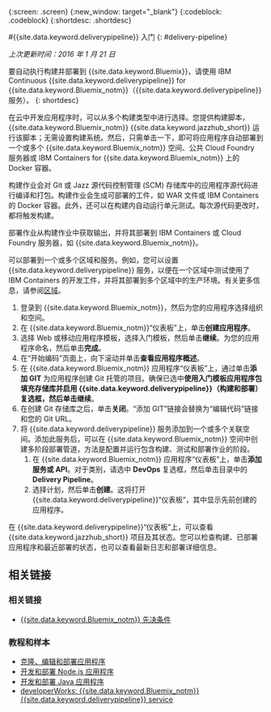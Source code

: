 {:screen: .screen}
{:new_window: target="_blank"}
{:codeblock: .codeblock}
{:shortdesc: .shortdesc}

#{{site.data.keyword.deliverypipeline}} 入门
{: #delivery-pipeline}  

*上次更新时间：2016 年 1 月 21 日*

要自动执行构建并部署到 {{site.data.keyword.Bluemix}}，请使用 IBM Continuous {{site.data.keyword.deliverypipeline}} for {{site.data.keyword.Bluemix_notm}}（{{site.data.keyword.deliverypipeline}} 服务）。
{: shortdesc} 

在云中开发应用程序时，可以从多个构建类型中进行选择。您提供构建脚本，{{site.data.keyword.Bluemix_notm}} {{site.data.keyword.jazzhub_short}} 运行该脚本；无需设置构建系统。然后，只需单击一下，即可将应用程序自动部署到一个或多个 {{site.data.keyword.Bluemix_notm}} 空间、公共 Cloud Foundry 服务器或 IBM Containers for {{site.data.keyword.Bluemix_notm}} 上的 Docker 容器。  

构建作业会对 Git 或 Jazz 源代码控制管理 (SCM) 存储库中的应用程序源代码进行编译和打包。构建作业会生成可部署的工件，如 WAR 文件或 IBM Containers 的 Docker 容器。此外，还可以在构建内自动运行单元测试。每次源代码更改时，都将触发构建。  

部署作业从构建作业中获取输出，并将其部署到 IBM Containers 或 Cloud Foundry 服务器，如 {{site.data.keyword.Bluemix_notm}}。  

可以部署到一个或多个区域和服务。例如，您可以设置 {{site.data.keyword.deliverypipeline}} 服务，以便在一个区域中测试使用了 IBM Containers 的开发工件，并将其部署到多个区域中的生产环境。有关更多信息，请参阅[区域](../../overview/index.html#ov_intro__reg)。

1. 登录到 {{site.data.keyword.Bluemix_notm}}，然后为您的应用程序选择组织和空间。
1. 在 {{site.data.keyword.Bluemix_notm}}“仪表板”上，单击**创建应用程序**。
1. 选择 Web 或移动应用程序模板，选择入门模板，然后单击**继续**。为您的应用程序命名，然后单击**完成**。  
1. 在“开始编码”页面上，向下滚动并单击**查看应用程序概述**。  
1. 在 {{site.data.keyword.Bluemix_notm}} 应用程序“仪表板”上，通过单击**添加 GIT** 为应用程序创建 Git 托管的项目。确保已选中**使用入门模板应用程序包填充存储库并启用 {{site.data.keyword.deliverypipeline}}（构建和部署）**复选框，然后单击**继续**。   
1. 在创建 Git 存储库之后，单击**关闭**。“添加	GIT”链接会替换为“编辑代码”链接和您的 Git URL。  
1. 将 {{site.data.keyword.deliverypipeline}} 服务添加到一个或多个关联空间。添加此服务后，可以在 {{site.data.keyword.Bluemix_notm}} 空间中创建多阶段部署管道，方法是配置并运行包含构建、测试和部署作业的阶段。
    1. 在 {{site.data.keyword.Bluemix_notm}} 应用程序“仪表板”上，单击**添加服务或 API**。对于类别，请选中 **DevOps** 复选框，然后单击目录中的 **Delivery Pipeline**。
    2. 选择计划，然后单击**创建**。这将打开 {{site.data.keyword.deliverypipeline}}“仪表板”，其中显示先前创建的应用程序。     
  
在 {{site.data.keyword.deliverypipeline}}“仪表板”上，可以查看 {{site.data.keyword.jazzhub_short}} 项目及其状态。您可以检查构建、已部署应用程序和最近部署的状态，也可以查看最新日志和部署详细信息。  

<article class="topic reference nested1" aria-labelledby="d68e338" lang="en-us" id="rellinks">
<h2 class="topictitle2" id="d68e338">相关链接</h2>
<aside>
<div class="linklist" id="general"><h3 class="linklistlabel">相关链接</h3>
<ul>
<li><img src="./sout.gif" alt=""><a href="https://developer.ibm.com/bluemix/support/#prereqs" rel="external" title="（在新选项卡或窗口中打开）">{{site.data.keyword.Bluemix_notm}} 先决条件</a></li>
</ul>
</div>

<div class="linklist" id="samples">
<h3 class="linklistlabel">教程和样本</h3>
<ul>
<li><img src="./sout.gif" alt=""><a href="https://hub.jazz.net/tutorials/devopsweb/" rel="external" title="（在新选项卡或窗口中打开）">克隆、编辑和部署应用程序</a></li>
<li><img src="./sout.gif" alt=""><a href="https://hub.jazz.net/tutorials/jazzeditor" rel="external" title="（在新选项卡或窗口中打开）">开发和部署 Node.js 应用程序</a></li>
<li><img src="./sout.gif" alt=""><a href="https://hub.jazz.net/tutorials/jazzeditorjava" rel="external" title="（在新选项卡或窗口中）">开发和部署 Java 应用程序</a></li>
<li><img src="./sout.gif" alt=""><a href="http://www.ibm.com/developerworks/topics/delivery%20pipeline%20service" rel="external" title="（在新选项卡或窗口中）">developerWorks: {{site.data.keyword.Bluemix_notm}} {{site.data.keyword.deliverypipeline}} service</a></li>
</ul>
</div>
</aside>
</article>
